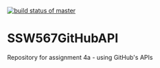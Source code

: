 [![build status of master](https://travis-ci.org/mwisnews/SSW567GitHubAPI.svg?branch=master)](https://travis-ci.org/mwisnews/SSW567GitHubAPI)

# SSW567GitHubAPI
Repository for assignment 4a - using GitHub's APIs
